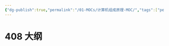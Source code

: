 ```yaml
---
{"dg-publish":true,"permalink":"/01-MOCs/计算机组成原理-MOC/","tags":["personal/blog","计算机组成原理"]}
---
```


# 408 大纲
